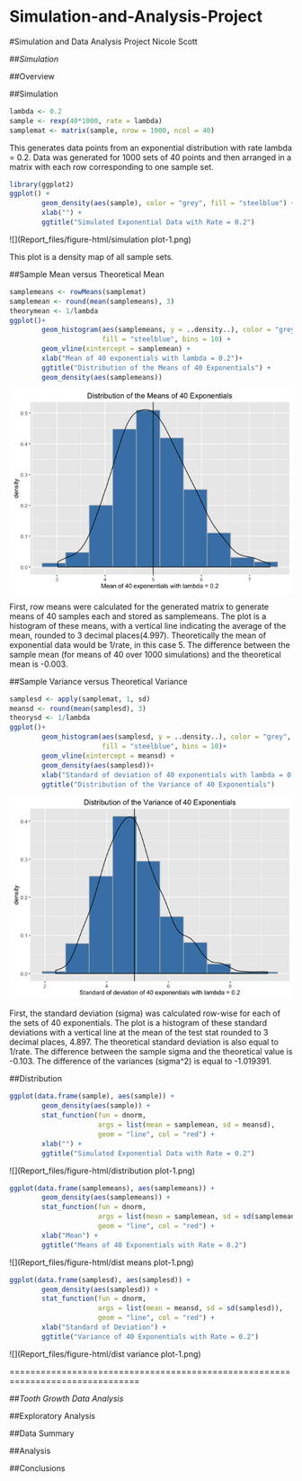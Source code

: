 # Simulation-and-Analysis-Project



#Simulation and Data Analysis Project
Nicole Scott

##*Simulation*

##Overview

##Simulation


```r
lambda <- 0.2
sample <- rexp(40*1000, rate = lambda)
samplemat <- matrix(sample, nrow = 1000, ncol = 40)
```

This generates data points from an exponential distribution with rate lambda = 
0.2.  Data was generated for 1000 sets of 40 points and then arranged in 
a matrix with each row corresponding to one sample set.


```r
library(ggplot2)
ggplot() +
        geom_density(aes(sample), color = "grey", fill = "steelblue") +
        xlab("") +
        ggtitle("Simulated Exponential Data with Rate = 0.2")
```

![](Report_files/figure-html/simulation plot-1.png)<!-- -->

This plot is a density map of all sample sets.

##Sample Mean versus Theoretical Mean


```r
samplemeans <- rowMeans(samplemat)
samplemean <- round(mean(samplemeans), 3)
theorymean <- 1/lambda
ggplot()+
        geom_histogram(aes(samplemeans, y = ..density..), color = "grey", 
                       fill = "steelblue", bins = 10) +
        geom_vline(xintercept = samplemean) +
        xlab("Mean of 40 exponentials with lambda = 0.2")+
        ggtitle("Distribution of the Means of 40 Exponentials") +
        geom_density(aes(samplemeans))
```

![](Report_files/figure-html/means-1.png)<!-- -->

First, row means were calculated for the generated matrix to generate means of
40 samples each and stored as samplemeans.  The plot is a histogram of these 
means, with a vertical line indicating the average of the mean, rounded to 3 
decimal places(4.997). Theoretically the mean of exponential data 
would be 1/rate, in this case 5.  The difference between the sample 
mean (for means of 40 over 1000 simulations) and the theoretical mean is 
-0.003.

##Sample Variance versus Theoretical Variance


```r
samplesd <- apply(samplemat, 1, sd)
meansd <- round(mean(samplesd), 3)
theorysd <- 1/lambda
ggplot()+
        geom_histogram(aes(samplesd, y = ..density..), color = "grey", 
                       fill = "steelblue", bins = 10)+
        geom_vline(xintercept = meansd) + 
        geom_density(aes(samplesd))+
        xlab("Standard of deviation of 40 exponentials with lambda = 0.2")+
        ggtitle("Distribution of the Variance of 40 Exponentials")
```

![](Report_files/figure-html/variance-1.png)<!-- -->

First, the standard deviation (sigma) was calculated row-wise for each of the 
sets of 40 exponentials.  The plot is a histogram of these standard 
deviations with a vertical line at the mean of the test stat rounded to 3 
decimal places, 4.897.  The theoretical standard deviation is also equal 
to 1/rate.  The difference between the sample sigma and the theoretical value is 
-0.103.  The difference of the variances (sigma^2) is equal to
-1.019391.

##Distribution


```r
ggplot(data.frame(sample), aes(sample)) +
        geom_density(aes(sample)) +
        stat_function(fun = dnorm, 
                      args = list(mean = samplemean, sd = meansd), 
                      geom = "line", col = "red") + 
        xlab("") +
        ggtitle("Simulated Exponential Data with Rate = 0.2")
```

![](Report_files/figure-html/distribution plot-1.png)<!-- -->


```r
ggplot(data.frame(samplemeans), aes(samplemeans)) +
        geom_density(aes(samplemeans)) +
        stat_function(fun = dnorm, 
                      args = list(mean = samplemean, sd = sd(samplemeans)), 
                      geom = "line", col = "red") + 
        xlab("Mean") +
        ggtitle("Means of 40 Exponentials with Rate = 0.2")
```

![](Report_files/figure-html/dist means plot-1.png)<!-- -->


```r
ggplot(data.frame(samplesd), aes(samplesd)) +
        geom_density(aes(samplesd)) +
        stat_function(fun = dnorm, 
                      args = list(mean = meansd, sd = sd(samplesd)), 
                      geom = "line", col = "red") + 
        xlab("Standard of Deviation") +
        ggtitle("Variance of 40 Exponentials with Rate = 0.2")
```

![](Report_files/figure-html/dist variance plot-1.png)<!-- -->

===============================================================================

##*Tooth Growth Data Analysis*

##Exploratory Analysis

##Data Summary

##Analysis

##Conclusions
